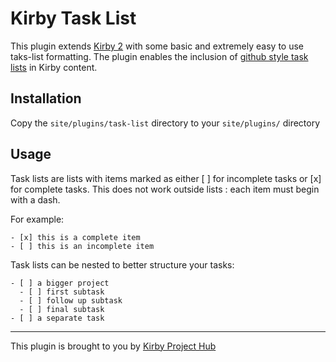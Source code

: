 # Kirby Task List

This plugin extends [Kirby 2](http://getkirby.com) with some basic and extremely easy to use taks-list formatting.
The plugin enables the inclusion of [github style task lists](https://help.github.com/articles/writing-on-github/)
in Kirby content.

## Installation

Copy the `site/plugins/task-list` directory to your `site/plugins/` directory

## Usage

Task lists are lists with items marked as either [ ] for incomplete tasks or [x] for complete tasks.
This does not work outside lists : each item must begin with a dash.

For example:

	- [x] this is a complete item
	- [ ] this is an incomplete item

Task lists can be nested to better structure your tasks:

	- [ ] a bigger project
	  - [ ] first subtask
	  - [ ] follow up subtask
	  - [ ] final subtask
	- [ ] a separate task

---

This plugin is brought to you by [Kirby Project Hub](https://www.project-hub.net)
